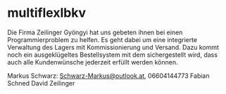 # multiflexlbkv
Die Firma Zeilinger Gyöngyi hat uns gebeten ihnen bei einen Programmierproblem zu helfen. Es geht dabei um eine integrierte Verwaltung des Lagers mit Kommissionierung und Versand. Dazu kommt noch ein ausgeklügeltes Bestellsystem mit dem sichergestellt wird, dass auch alle Kundenwünsche jederzeit erfüllt werden können.

Markus Schwarz: Schwarz-Markus@outlook.at, 06604144773
Fabian Schned
David Zeilinger
